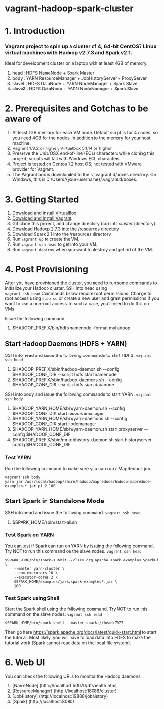 vagrant-hadoop-spark-cluster
============================

# 1. Introduction
### Vagrant project to spin up a cluster of 4, 64-bit CentOS7 Linux virtual machines with Hadoop v2.7.3 and Spark v2.1. 
Ideal for development cluster on a laptop with at least 4GB of memory.

1. head : HDFS NameNode + Spark Master
2. body : YARN ResourceManager + JobHistoryServer + ProxyServer
3. slave1 : HDFS DataNode + YARN NodeManager + Spark Slave
4. slave2 : HDFS DataNode + YARN NodeManager + Spark Slave

# 2. Prerequisites and Gotchas to be aware of
1. At least 1GB memory for each VM node. Default script is for 4 nodes, so you need 4GB for the nodes, in addition to the memory for your host machine.
2. Vagrant 1.9.2 or higher, Virtualbox 5.1.14 or higher
3. Preserve the Unix/OSX end-of-line (EOL) characters while cloning this project; scripts will fail with Windows EOL characters.
4. Project is tested on Centos 7.2 host OS; not tested with VMware provider for Vagrant.
5. The Vagrant box is downloaded to the ~/.vagrant.d/boxes directory. On Windows, this is C:/Users/{your-username}/.vagrant.d/boxes.

# 3. Getting Started
1. [Download and install VirtualBox](https://www.virtualbox.org/wiki/Downloads)
2. [Download and install Vagrant](http://www.vagrantup.com/downloads.html).
3. Git clone this project, and change directory (cd) into *cluster* (directory).
4. [Download Hadoop 2.7.3 into the /resources directory](http://www.apache.org/dyn/closer.cgi/hadoop/common/hadoop-2.7.3/hadoop-2.7.3.tar.gz)
5. [Download Spark 2.1 into the /resources directory](http://d3kbcqa49mib13.cloudfront.net/spark-2.1.0-bin-hadoop2.7.tgz)
6. Run ```vagrant up``` to create the VM.
7. Run ```vagrant ssh head``` to get into your VM.
8. Run ```vagrant destroy``` when you want to destroy and get rid of the VM.

# 4. Post Provisioning
After you have provisioned the cluster, you need to run some commands to initialize your Hadoop cluster. SSH into head using  
```vagrant ssh head```
Commands below require root permissions. Change to root access using ```sudo su``` or create a new user and grant permissions if you want to use a non-root access. In such a case, you'll need to do this on VMs.

Issue the following command. 

1. $HADOOP_PREFIX/bin/hdfs namenode -format myhadoop

## Start Hadoop Daemons (HDFS + YARN)
SSH into head and issue the following commands to start HDFS.
```vagrant ssh head```
1. $HADOOP_PREFIX/sbin/hadoop-daemon.sh --config $HADOOP_CONF_DIR --script hdfs start namenode
2. $HADOOP_PREFIX/sbin/hadoop-daemons.sh --config $HADOOP_CONF_DIR --script hdfs start datanode

SSH into body and issue the following commands to start YARN.
```vagrant ssh body```
1. $HADOOP_YARN_HOME/sbin/yarn-daemon.sh --config $HADOOP_CONF_DIR start resourcemanager
2. $HADOOP_YARN_HOME/sbin/yarn-daemons.sh --config $HADOOP_CONF_DIR start nodemanager
3. $HADOOP_YARN_HOME/sbin/yarn-daemon.sh start proxyserver --config $HADOOP_CONF_DIR
4. $HADOOP_PREFIX/sbin/mr-jobhistory-daemon.sh start historyserver --config $HADOOP_CONF_DIR

### Test YARN
Run the following command to make sure you can run a MapReduce job.

```
vagrant ssh body
yarn jar /usr/local/hadoop/share/hadoop/mapreduce/hadoop-mapreduce-examples-*.jar pi 2 100
```

## Start Spark in Standalone Mode
SSH into head and issue the following command.
```vagrant ssh head```

1. $SPARK_HOME/sbin/start-all.sh

### Test Spark on YARN
You can test if Spark can run on YARN by issuing the following command. Try NOT to run this command on the slave nodes.
```vagrant ssh head```
```
$SPARK_HOME/bin/spark-submit --class org.apache.spark.examples.SparkPi \
    --master yarn-cluster \
    --num-executors 10 \
    --executor-cores 2 \
    $SPARK_HOME/examples/jars/spark-examples*.jar \
    100
```
	
### Test Spark using Shell
Start the Spark shell using the following command. Try NOT to run this command on the slave nodes.
```vagrant ssh head```
```
$SPARK_HOME/bin/spark-shell --master spark://head:7077
```
Then go here https://spark.apache.org/docs/latest/quick-start.html to start the tutorial. Most likely, you will have to load data into HDFS to make the tutorial work (Spark cannot read data on the local file system).

# 6. Web UI
You can check the following URLs to monitor the Hadoop daemons.

1. [NameNode] (http://localhost:50070/dfshealth.html)
2. [ResourceManager] (http://localhost:18088/cluster)
3. [JobHistory] (http://localhost:19888/jobhistory)
4. [Spark] (http://localhost:8080)
